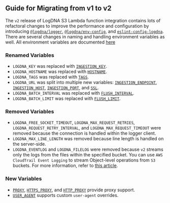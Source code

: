 ## Guide for Migrating from v1 to v2

The `v2` release of LogDNA S3 Lambda function integration contains lots of refactoral changes to improve the performance and configuration by introducing [`@logdna/logger`](https://www.npmjs.com/package/@logdna/logger), [`@logdna/env-config`](https://www.npmjs.com/package/@logdna/env-config), and [`eslint-config-logdna`](https://www.npmjs.com/package/eslint-config-logdna). There are several changes in naming and handling environment variables as well. All environment variables are documented [here](./env.md)

### Renamed Variables
* `LOGDNA_KEY` was replaced with [`INGESTION_KEY`](./env.md#ingestion_key).
* `LOGDNA_HOSTNAME` was replaced with [`HOSTNAME`](./env.md#hostname).
* `LOGDNA_TAGS` was replaced with [`TAGS`](./env.md#tags).
* `LOGDNA_URL` was split into multiple new variables: [`INGESTION_ENDPOINT`](./env.md#ingestion_endpoint), [`INGESTION_HOST`](./env.md#ingestion_host), [`INGESTION_PORT`](./env.md#ingestion_port), and [`SSL`](./env.md#ssl).
* `LOGDNA_BATCH_INTERVAL` was replaced with [`FLUSH_INTERVAL`](./env.md#flush_interval).
* `LOGDNA_BATCH_LIMIT` was replaced with [`FLUSH_LIMIT`](./env.md#flush_limit).

### Removed Variables
* `LOGDNA_FREE_SOCKET_TIMEOUT`, `LOGDNA_MAX_REQUEST_RETRIES`, `LOGDNA_REQUEST_RETRY_INTERVAL`, and `LOGDNA_MAX_REQUEST_TIMEOUT` were removed because the connection is handled within the logger client.
* `LOGDNA_MAX_LINE_LENGTH` was removed because line length is handled on the server-side.
* `LOGDNA_EVENTLOG` and `LOGDNA_FILELOG` were removed because `v2` streams only the logs from the files within the specified bucket. You can use `AWS CloudTrail Event Logging` to stream Object-level operations from `S3` buckets. For more information, refer to [this article](https://docs.amazonaws.cn/en_us/AmazonS3/latest/userguide/enable-cloudtrail-logging-for-s3.html).

### New Variables
* [`PROXY`](./env.md#proxy), [`HTTPS_PROXY`](./env.md#https_proxy), and [`HTTP_PROXY`](./env.md#http_proxy) provide proxy support.
* [`USER_AGENT`](./env.md#user_agent) supports custom `user-agent` overrides.

